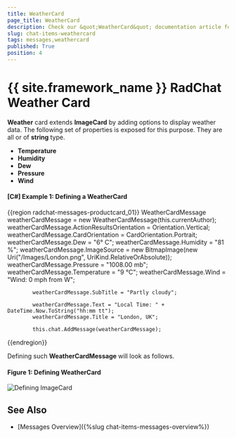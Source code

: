 ```yaml
---
title: WeatherCard
page_title: WeatherCard
description: Check our &quot;WeatherCard&quot; documentation article for the RadChat {{ site.framework_name }} control.
slug: chat-items-weathercard
tags: messages,weathercard
published: True
position: 4
---
```


# {{ site.framework_name }} RadChat Weather Card

__Weather__ card extends __ImageCard__ by adding options to display weather data. The following set of properties is exposed for this purpose. They are all or of __string__ type.

* __Temperature__
* __Humidity__
* __Dew__
* __Pressure__
* __Wind__

#### __[C#] Example 1: Defining a WeatherCard__

{{region radchat-messages-productcard_01}}
	 WeatherCardMessage weatherCardMessage = new WeatherCardMessage(this.currentAuthor);
            weatherCardMessage.ActionResultsOrientation = Orientation.Vertical;
            weatherCardMessage.CardOrientation = CardOrientation.Portrait;
            weatherCardMessage.Dew = "6° C";
            weatherCardMessage.Humidity = "81 %";
            weatherCardMessage.ImageSource = new BitmapImage(new Uri("/Images/London.png", UriKind.RelativeOrAbsolute));
            weatherCardMessage.Pressure = "1008.00 mb";
            weatherCardMessage.Temperature = "9 °C";
            weatherCardMessage.Wind = "Wind: 0 mph from W";

            weatherCardMessage.SubTitle = "Partly cloudy";

            weatherCardMessage.Text = "Local Time: " + DateTime.Now.ToString("hh:mm tt");
            weatherCardMessage.Title = "London, UK";

            this.chat.AddMessage(weatherCardMessage);
{{endregion}}

Defining such __WeatherCardMessage__ will look as follows.

#### __Figure 1: Defining WeatherCard__
![Defining ImageCard](images/RadChat_WeatherCard_01.png)

## See Also

* [Messages Overview]({%slug chat-items-messages-overview%})